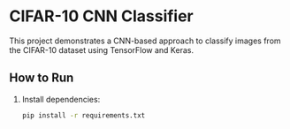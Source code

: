 # CIFAR-10 CNN Classifier

This project demonstrates a CNN-based approach to classify images from the CIFAR-10 dataset using TensorFlow and Keras.

## How to Run
1. Install dependencies:
   ```bash
   pip install -r requirements.txt
